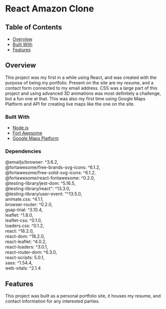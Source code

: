 # React Amazon Clone

## Table of Contents

- [Overview](#overview)
- [Built With](#built-with)
- [Features](#features)

## Overview

This project was my first in a while using React, and was created with the purpose of being my portfolio. Present on the site are my resume, and a contact form connected to my email address. CSS was a large part of this project and using advanced 3D animations was most definitely a challenge, but a fun one at that. This was also my first time using Google Maps Platform and API for creating live maps like the one on the site.

### Built With

- [Node.js](https://nodejs.org/en/)
- [Fort Awesome](https://fortawesome.com/)
- [Google Maps Platform](https://mapsplatform.google.com/)

### Dependencies

@emailjs/browser: ^3.6.2,\
@fortawesome/free-brands-svg-icons: ^6.1.2,\
@fortawesome/free-solid-svg-icons: ^6.1.2,\
@fortawesome/react-fontawesome: ^0.2.0,\
@testing-library/jest-dom: ^5.16.5,\
@testing-library/react": ^13.3.0,\
@testing-library/user-event: "^13.5.0,\
animate.css: ^4.1.1,\
browser-router: ^0.2.0,\
gsap-trial: ^3.10.4,\
leaflet: ^1.8.0,\
leaflet-css: ^0.1.0,\
loaders.css: ^0.1.2,\
react: ^18.2.0,\
react-dom: ^18.2.0,\
react-leaflet: ^4.0.2,\
react-loaders: ^3.0.1,\
react-router-dom: ^6.3.0,\
react-scripts: 5.0.1,\
sass: ^1.54.4,\
web-vitals: ^2.1.4

## Features

This project was built as a personal portfolio site, it houses my resume, and contact information for any interested parties.
